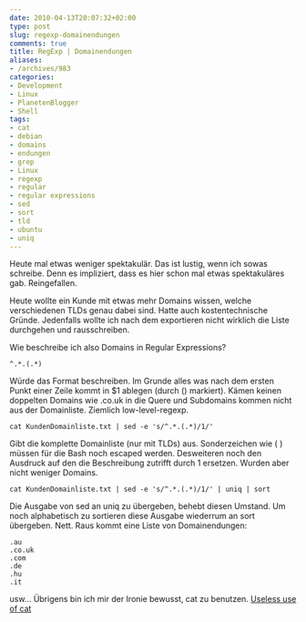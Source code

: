 ```yaml
---
date: 2010-04-13T20:07:32+02:00
type: post
slug: regexp-domainendungen
comments: true
title: RegExp | Domainendungen
aliases:
- /archives/983
categories:
- Development
- Linux
- PlanetenBlogger
- Shell
tags:
- cat
- debian
- domains
- endungen
- grep
- Linux
- regexp
- regular
- regular expressions
- sed
- sort
- tld
- ubuntu
- uniq
---
```


Heute mal etwas weniger spektakulär. Das ist lustig, wenn ich sowas
schreibe. Denn es impliziert, dass es hier schon mal etwas spektakuläres
gab. Reingefallen.

Heute wollte ein Kunde mit etwas mehr Domains wissen, welche verschiedenen
TLDs genau dabei sind. Hatte auch kostentechnische Gründe. Jedenfalls
wollte ich nach dem exportieren nicht wirklich die Liste durchgehen und
rausschreiben.

Wie beschreibe ich also Domains in Regular Expressions?

```
^.*.(.*)
```

Würde das Format beschreiben. Im Grunde alles was nach dem ersten Punkt
einer Zeile kommt in $1 ablegen (durch () markiert). Kämen keinen doppelten
Domains wie .co.uk in die Quere und Subdomains kommen nicht aus der
Domainliste. Ziemlich low-level-regexp.

```
cat KundenDomainliste.txt | sed -e 's/^.*.(.*)/1/'
```

Gibt die komplette Domainliste (nur mit TLDs) aus. Sonderzeichen wie ( )
müssen für die Bash noch escaped werden. Desweiteren noch den Ausdruck auf
den die Beschreibung zutrifft durch 1 ersetzen. Wurden aber nicht weniger
Domains.

```
cat KundenDomainliste.txt | sed -e 's/^.*.(.*)/1/' | uniq | sort
```

Die Ausgabe von sed an uniq zu übergeben, behebt diesen Umstand. Um noch
alphabetisch zu sortieren diese Ausgabe wiederrum an sort übergeben. Nett.
Raus kommt eine Liste von Domainendungen:

```
.au
.co.uk
.com
.de
.hu
.it
```

usw...  Übrigens bin ich mir der Ironie bewusst, cat zu benutzen. [Useless
use of cat](http://sial.org/howto/shell/useless-cat/)
